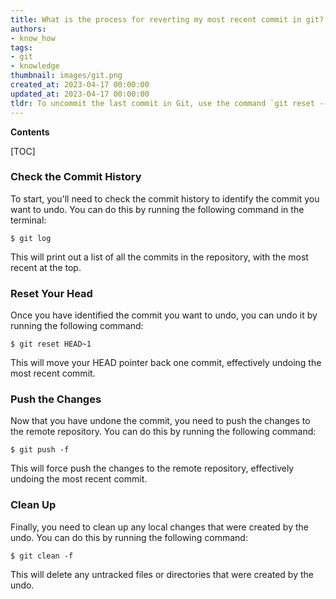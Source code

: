 ```yaml
---
title: What is the process for reverting my most recent commit in git?
authors:
- know_how
tags:
- git
- knowledge
thumbnail: images/git.png
created_at: 2023-04-17 00:00:00
updated_at: 2023-04-17 00:00:00
tldr: To uncommit the last commit in Git, use the command `git reset --soft HEAD~1`.
---
```


**Contents**

[TOC]

### Check the Commit History

To start, you'll need to check the commit history to identify the commit you want to undo. You can do this by running the following command in the terminal:

`$ git log`

This will print out a list of all the commits in the repository, with the most recent at the top.

### Reset Your Head

Once you have identified the commit you want to undo, you can undo it by running the following command:

`$ git reset HEAD~1`

This will move your HEAD pointer back one commit, effectively undoing the most recent commit.

### Push the Changes

Now that you have undone the commit, you need to push the changes to the remote repository. You can do this by running the following command:

`$ git push -f`

This will force push the changes to the remote repository, effectively undoing the most recent commit.

### Clean Up

Finally, you need to clean up any local changes that were created by the undo. You can do this by running the following command:

`$ git clean -f`

This will delete any untracked files or directories that were created by the undo.
